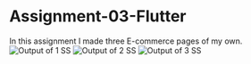 # Assignment-03-Flutter
In this assignment I made three E-commerce pages of my own.
![Output of 1 SS](https://user-images.githubusercontent.com/81259421/124353990-294fe500-dc23-11eb-8ee7-70695a996418.jpeg)
![Output of 2 SS](https://user-images.githubusercontent.com/81259421/124354007-3a98f180-dc23-11eb-98d0-ebc7f533303f.jpeg)
![Output of 3 SS](https://user-images.githubusercontent.com/81259421/124354009-44baf000-dc23-11eb-9b39-7ed114dda74c.PNG)
